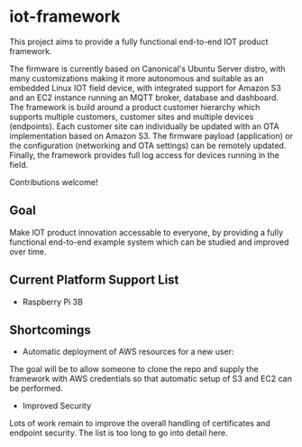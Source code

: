 # iot-framework

This project aims to provide a fully functional end-to-end IOT product framework.

The firmware is currently based on Canonical's Ubuntu Server distro, with many
customizations making it more autonomous and suitable as an embedded Linux IOT
field device, with integrated support for Amazon S3 and an EC2 instance running
an MQTT broker, database and dashboard. The framework is build around a product
customer hierarchy which supports multiple customers, customer sites and multiple
devices (endpoints). Each customer site can individually be updated with an OTA
implementation based on Amazon S3. The firmware payload (application) or the
configuration (networking and OTA settings) can be remotely updated. Finally, the
framework provides full log access for devices running in the field.

Contributions welcome!

## Goal

Make IOT product innovation accessable to everyone, by providing a fully functional
end-to-end example system which can be studied and improved over time.

## Current Platform Support List
- Raspberry Pi 3B

## Shortcomings

- Automatic deployment of AWS resources for a new user:

The goal will be to allow someone to clone the repo and supply the framework with
AWS credentials so that automatic setup of S3 and EC2 can be performed.

- Improved Security

Lots of work remain to improve the overall handling of certificates and endpoint
security. The list is too long to go into detail here.
